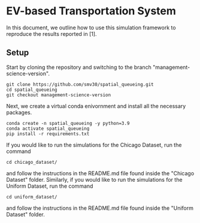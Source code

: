 # EV-based Transportation System

In this document, we outline how to use this simulation framework to reproduce the results reported in [1].

## Setup

Start by cloning the repository and switching to the branch "management-science-version".
```
git clone https://github.com/smv30/spatial_queueing.git
cd spatial_queueing
git checkout management-science-version
```
Next, we create a virtual conda enivornment and install all the necessary packages.
```
conda create -n spatial_queueing -y python=3.9
conda activate spatial_queueing
pip install -r requirements.txt
```
If you would like to run the simulations for the Chicago Dataset, run the command
```
cd chicago_dataset/
```
and follow the instructions in the README.md file found inside the "Chicago Dataset" folder. Similarly, if you would like to run the simulations for the Uniform Dataset, run the command
```
cd uniform_dataset/
```
and follow the instructions in the README.md file found inside the "Uniform Dataset" folder.
